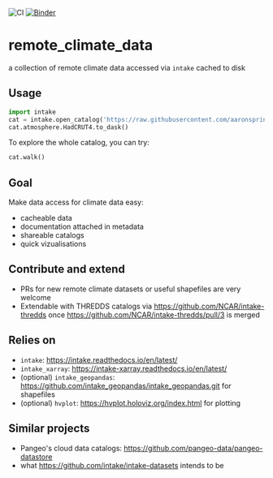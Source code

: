 ![CI](https://github.com/aaronspring/remote_climate_data/workflows/testing/badge.svg)
[![Binder](https://mybinder.org/badge_logo.svg)](https://mybinder.org/v2/gh/aaronspring/remote_climate_data/master?urlpath=lab?filepath=?filepath=notebook%2Fdemo.ipynb)

# remote_climate_data
a collection of remote climate data accessed via `intake` cached to disk

## Usage
```python
import intake
cat = intake.open_catalog('https://raw.githubusercontent.com/aaronspring/remote_climate_data/master/master.yaml')
cat.atmosphere.HadCRUT4.to_dask()
```

To explore the whole catalog, you can try:
```python
cat.walk()
```


## Goal
Make data access for climate data easy:
- cacheable data
- documentation attached in metadata
- shareable catalogs
- quick vizualisations


## Contribute and extend
- PRs for new remote climate datasets or useful shapefiles are very welcome
- Extendable with THREDDS catalogs via https://github.com/NCAR/intake-thredds once https://github.com/NCAR/intake-thredds/pull/3 is merged


## Relies on
- `intake`: https://intake.readthedocs.io/en/latest/
- `intake_xarray`: https://intake-xarray.readthedocs.io/en/latest/
- (optional) `intake_geopandas`: https://github.com/intake_geopandas/intake_geopandas.git for shapefiles
- (optional) `hvplot`: https://hvplot.holoviz.org/index.html for plotting


## Similar projects
- Pangeo's cloud data catalogs: https://github.com/pangeo-data/pangeo-datastore
- what https://github.com/intake/intake-datasets intends to be
